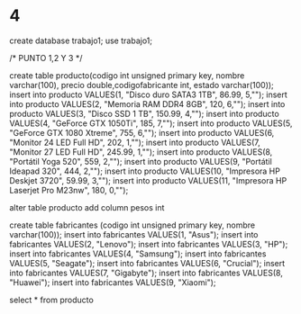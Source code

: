 # 4
create database trabajo1;
use trabajo1;

/* PUNTO 1,2 Y 3 */

create table producto(codigo int unsigned primary key, nombre varchar(100), precio double,codigofabricante int, estado varchar(100));
insert into producto VALUES(1, "Disco duro SATA3 1TB", 86.99, 5,"");
insert into producto VALUES(2, "Memoria RAM DDR4 8GB", 120, 6,"");
insert into producto VALUES(3, "Disco SSD 1 TB", 150.99, 4,"");
insert into producto VALUES(4, "GeForce GTX 1050Ti", 185, 7,"");
insert into producto VALUES(5, "GeForce GTX 1080 Xtreme", 755, 6,"");
insert into producto VALUES(6, "Monitor 24 LED Full HD", 202, 1,"");
insert into producto VALUES(7, "Monitor 27 LED Full HD", 245.99, 1,"");
insert into producto VALUES(8, "Portátil Yoga 520", 559, 2,"");
insert into producto VALUES(9, "Portátil Ideapad 320", 444, 2,"");
insert into producto VALUES(10, "Impresora HP Deskjet 3720", 59.99, 3,"");
insert into producto VALUES(11, "Impresora HP Laserjet Pro M23nw", 180, 0,"");

alter table producto add column pesos int

create table fabricantes (codigo int unsigned primary key, nombre varchar(100));
insert into fabricantes VALUES(1, "Asus");
insert into fabricantes VALUES(2, "Lenovo");
insert into fabricantes VALUES(3, "HP");
insert into fabricantes VALUES(4, "Samsung");
insert into fabricantes VALUES(5, "Seagate");
insert into fabricantes VALUES(6, "Crucial");
insert into fabricantes VALUES(7, "Gigabyte");
insert into fabricantes VALUES(8, "Huawei");
insert into fabricantes VALUES(9, "Xiaomi");


select * from producto
